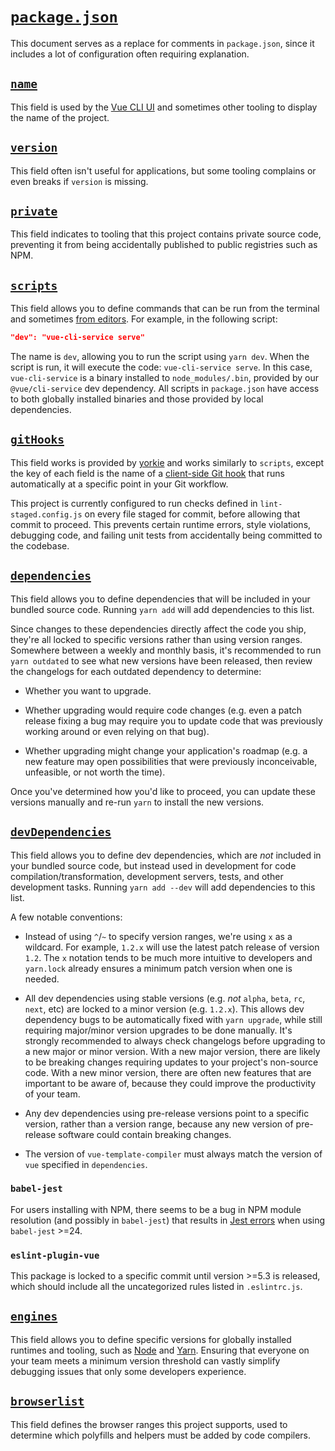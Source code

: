 # [`package.json`](https://docs.npmjs.com/files/package.json)

This document serves as a replace for comments in `package.json`, since it includes a lot of configuration often requiring explanation.

## [`name`](https://docs.npmjs.com/files/package.json#name)

This field is used by the [Vue CLI UI](https://cli.vuejs.org/guide/creating-a-project.html#using-the-gui) and sometimes other tooling to display the name of the project.

## [`version`](https://docs.npmjs.com/files/package.json#version)

This field often isn't useful for applications, but some tooling complains or even breaks if `version` is missing.

## [`private`](https://docs.npmjs.com/files/package.json#private)

This field indicates to tooling that this project contains private source code, preventing it from being accidentally published to public registries such as NPM.

## [`scripts`](https://docs.npmjs.com/files/package.json#scripts)

This field allows you to define commands that can be run from the terminal and sometimes [from editors](https://code.visualstudio.com/docs/editor/tasks). For example, in the following script:

```json
"dev": "vue-cli-service serve"
```

The name is `dev`, allowing you to run the script using `yarn dev`. When the script is run, it will execute the code: `vue-cli-service serve`. In this case, `vue-cli-service` is a binary installed to `node_modules/.bin`, provided by our `@vue/cli-service` dev dependency. All scripts in `package.json` have access to both globally installed binaries and those provided by local dependencies.

## [`gitHooks`](https://github.com/yyx990803/yorkie#yorkie)

This field works is provided by [yorkie](https://github.com/yyx990803/yorkie) and works similarly to `scripts`, except the key of each field is the name of a [client-side Git hook](https://git-scm.com/book/en/v2/Customizing-Git-Git-Hooks#_client_side_hooks) that runs automatically at a specific point in your Git workflow.

This project is currently configured to run checks defined in `lint-staged.config.js` on every file staged for commit, before allowing that commit to proceed. This prevents certain runtime errors, style violations, debugging code, and failing unit tests from accidentally being committed to the codebase.

## [`dependencies`](https://docs.npmjs.com/files/package.json#dependencies)

This field allows you to define dependencies that will be included in your bundled source code. Running `yarn add` will add dependencies to this list.

Since changes to these dependencies directly affect the code you ship, they're all locked to specific versions rather than using version ranges. Somewhere between a weekly and monthly basis, it's recommended to run `yarn outdated` to see what new versions have been released, then review the changelogs for each outdated dependency to determine:

-   Whether you want to upgrade.

-   Whether upgrading would require code changes (e.g. even a patch release fixing a bug may require you to update code that was previously working around or even relying on that bug).

-   Whether upgrading might change your application's roadmap (e.g. a new feature may open possibilities that were previously inconceivable, unfeasible, or not worth the time).

Once you've determined how you'd like to proceed, you can update these versions manually and re-run `yarn` to install the new versions.

## [`devDependencies`](https://docs.npmjs.com/files/package.json#devdependencies)

This field allows you to define dev dependencies, which are _not_ included in your bundled source code, but instead used in development for code compilation/transformation, development servers, tests, and other development tasks. Running `yarn add --dev` will add dependencies to this list.

A few notable conventions:

-   Instead of using `^`/`~` to specify version ranges, we're using `x` as a wildcard. For example, `1.2.x` will use the latest patch release of version `1.2`. The `x` notation tends to be much more intuitive to developers and `yarn.lock` already ensures a minimum patch version when one is needed.

-   All dev dependencies using stable versions (e.g. _not_ `alpha`, `beta`, `rc`, `next`, etc) are locked to a minor version (e.g. `1.2.x`). This allows dev dependency bugs to be automatically fixed with `yarn upgrade`, while still requiring major/minor version upgrades to be done manually. It's strongly recommended to always check changelogs before upgrading to a new major or minor version. With a new major version, there are likely to be breaking changes requiring updates to your project's non-source code. With a new minor version, there are often new features that are important to be aware of, because they could improve the productivity of your team.

-   Any dev dependencies using pre-release versions point to a specific version, rather than a version range, because any new version of pre-release software could contain breaking changes.

-   The version of `vue-template-compiler` must always match the version of `vue` specified in `dependencies`.

### `babel-jest`

For users installing with NPM, there seems to be a bug in NPM module resolution (and possibly in `babel-jest`) that results in [Jest errors](https://github.com/chrisvfritz/vue-enterprise-boilerplate/issues/77) when using `babel-jest` >=24.

### `eslint-plugin-vue`

This package is locked to a specific commit until version >=5.3 is released, which should include all the uncategorized rules listed in `.eslintrc.js`.

## [`engines`](https://docs.npmjs.com/files/package.json#engines)

This field allows you to define specific versions for globally installed runtimes and tooling, such as [Node](https://nodejs.org) and [Yarn](https://yarnpkg.com). Ensuring that everyone on your team meets a minimum version threshold can vastly simplify debugging issues that only some developers experience.

## [`browserlist`](https://flaviocopes.com/package-json/#browserslist)

This field defines the browser ranges this project supports, used to determine which polyfills and helpers must be added by code compilers.
